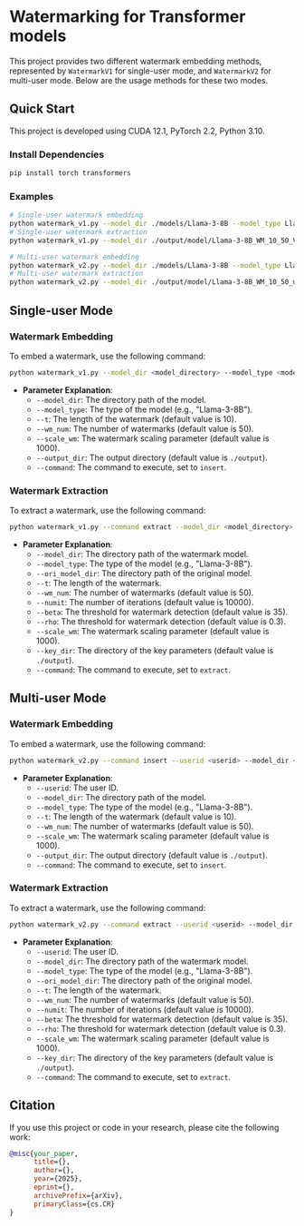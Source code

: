 # Watermarking for Transformer models


This project provides two different watermark embedding methods, represented by `WatermarkV1` for single-user mode, and `WatermarkV2` for multi-user mode. Below are the usage methods for these two modes.

## Quick Start

This project is developed using CUDA 12.1, PyTorch 2.2, Python 3.10.  

### Install Dependencies

```bash
pip install torch transformers
```
### Examples

```bash
# Single-user watermark embedding
python watermark_v1.py --model_dir ./models/Llama-3-8B --model_type Llama-3-8B --output_dir ./output --command insert
# Single-user watermark extraction
python watermark_v1.py --model_dir ./output/model/Llama-3-8B_WM_10_50_V1 --model_type Llama-3-8B --ori_model_dir ./models/Llama-3-8B --command extract

# Multi-user watermark embedding
python watermark_v2.py --model_dir ./models/Llama-3-8B --model_type Llama-3-8B --output_dir ./output --userid 1 --command insert
# Multi-user watermark extraction
python watermark_v2.py --model_dir ./output/model/Llama-3-8B_WM_10_50_user1_V2 --model_type Llama-3-8B --ori_model_dir ./models/Llama-3-8B --userid 1 --command extract
```

## Single-user Mode

### Watermark Embedding

To embed a watermark, use the following command:

```bash
python watermark_v1.py --model_dir <model_directory> --model_type <model_type> --t <t> --wm_num <wm_num> --scale_wm <scale_wm> --output_dir <output_directory>
```
- **Parameter Explanation**:
  - `--model_dir`: The directory path of the model.
  - `--model_type`: The type of the model (e.g., "Llama-3-8B").
  - `--t`: The length of the watermark (default value is 10).
  - `--wm_num`: The number of watermarks (default value is 50).
  - `--scale_wm`: The watermark scaling parameter (default value is 1000).
  - `--output_dir`: The output directory (default value is `./output`).
  - `--command`: The command to execute, set to `insert`.

### Watermark Extraction

To extract a watermark, use the following command:

```bash
python watermark_v1.py --command extract --model_dir <model_directory> --model_type <model_type> --ori_model_dir <ori_model_directory> --t <t> --wm_num <wm_num> --numit <numit> --beta <beta> --rho <rho> --scale_wm <scale_wm> --key_dir <key_directory>
```
- **Parameter Explanation**:
  - `--model_dir`: The directory path of the watermark model.
  - `--model_type`: The type of the model (e.g., "Llama-3-8B").
  - `--ori_model_dir`: The directory path of the original model.
  - `--t`: The length of the watermark.
  - `--wm_num`: The number of watermarks (default value is 50).
  - `--numit`: The number of iterations (default value is 10000).
  - `--beta`: The threshold for watermark detection (default value is 35).
  - `--rho`: The threshold for watermark detection (default value is 0.3).
  - `--scale_wm`: The watermark scaling parameter (default value is 1000).
  - `--key_dir`: The directory of the key parameters (default value is `./output`).
  - `--command`: The command to execute, set to `extract`.

## Multi-user Mode

### Watermark Embedding

To embed a watermark, use the following command:

```bash
python watermark_v2.py --command insert --userid <userid> --model_dir <model_directory> --model_type <model_type> --t <t> --wm_num <wm_num> --scale_wm <scale_wm> --output_dir <output_directory> 
```
- **Parameter Explanation**:
  - `--userid`: The user ID.
  - `--model_dir`: The directory path of the model.
  - `--model_type`: The type of the model (e.g., "Llama-3-8B").
  - `--t`: The length of the watermark (default value is 10).
  - `--wm_num`: The number of watermarks (default value is 50).
  - `--scale_wm`: The watermark scaling parameter (default value is 1000).
  - `--output_dir`: The output directory (default value is `./output`).
  - `--command`: The command to execute, set to `insert`.

### Watermark Extraction

To extract a watermark, use the following command:

```bash
python watermark_v2.py --command extract --userid <userid> --model_dir <model_directory> --ori_model_dir <ori_model_directory> --model_type <model_type> --t <t> --wm_num <wm_num> --numit <numit> --beta <beta> --rho <rho> --scale_wm <scale_wm> --key_dir <key_directory>
```
- **Parameter Explanation**:
  - `--userid`: The user ID.
  - `--model_dir`: The directory path of the watermark model.
  - `--model_type`: The type of the model (e.g., "Llama-3-8B").
  - `--ori_model_dir`: The directory path of the original model.
  - `--t`: The length of the watermark.
  - `--wm_num`: The number of watermarks (default value is 50).
  - `--numit`: The number of iterations (default value is 10000).
  - `--beta`: The threshold for watermark detection (default value is 35).
  - `--rho`: The threshold for watermark detection (default value is 0.3).
  - `--scale_wm`: The watermark scaling parameter (default value is 1000).
  - `--key_dir`: The directory of the key parameters (default value is `./output`).
  - `--command`: The command to execute, set to `extract`.


## Citation
If you use this project or code in your research, please cite the following work:
```bibtex
@misc{your_paper,
      title={}, 
      author={},
      year={2025},
      eprint={},
      archivePrefix={arXiv},
      primaryClass={cs.CR}
}
```
